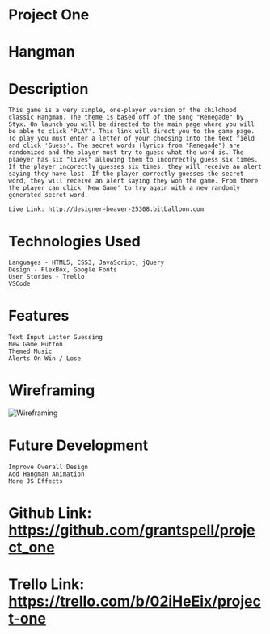 # Project One

# Hangman

# Description
    This game is a very simple, one-player version of the childhood classic Hangman. The theme is based off of the song "Renegade" by Styx. On launch you will be directed to the main page where you will be able to click 'PLAY'. This link will direct you to the game page. To play you must enter a letter of your choosing into the text field and click 'Guess'. The secret words (lyrics from "Renegade") are randomized and the player must try to guess what the word is. The plaeyer has six "lives" allowing them to incorrectly guess six times. If the player incorectly guesses six times, they will receive an alert saying they have lost. If the player correctly guesses the secret word, they will receive an alert saying they won the game. From there the player can click 'New Game' to try again with a new randomly generated secret word.

    Live Link: http://designer-beaver-25308.bitballoon.com

# Technologies Used
    Languages - HTML5, CSS3, JavaScript, jQuery
    Design - FlexBox, Google Fonts
    User Stories - Trello
    VSCode

# Features
    Text Input Letter Guessing
    New Game Button
    Themed Music
    Alerts On Win / Lose

# Wireframing

<img src="images/gameii.jpeg" alt="Wireframing" />

# Future Development
    Improve Overall Design
    Add Hangman Animation
    More JS Effects

# Github Link: https://github.com/grantspell/project_one
# Trello Link: https://trello.com/b/02iHeEix/project-one